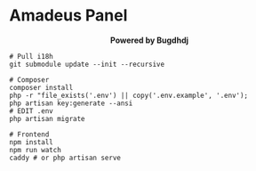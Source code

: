 # Amadeus Panel

<center><b>Powered by Bugdhdj</b></center>

```shell
# Pull i18h
git submodule update --init --recursive

# Composer
composer install
php -r "file_exists('.env') || copy('.env.example', '.env');
php artisan key:generate --ansi
# EDIT .env
php artisan migrate

# Frontend
npm install
npm run watch
caddy # or php artisan serve 
```